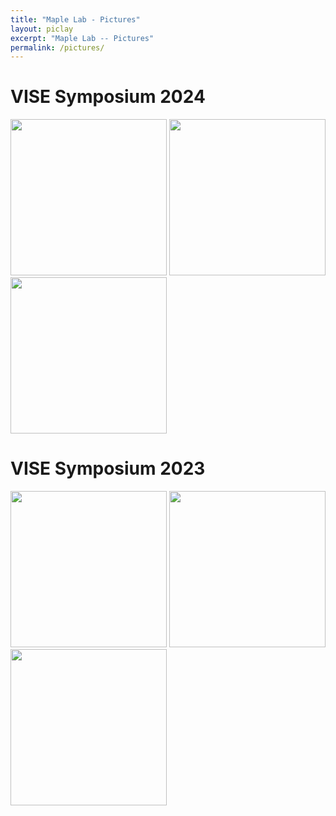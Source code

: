 ```yaml
---
title: "Maple Lab - Pictures"
layout: piclay
excerpt: "Maple Lab -- Pictures"
permalink: /pictures/
---
```


# VISE Symposium 2024
<img src="{{ site.url }}{{ site.baseurl }}/images/picpic/VISE_Symposium_2024_Jumanh.jpg" style="width: 250px">
<img src="{{ site.url }}{{ site.baseurl }}/images/picpic/VISE_Symposium_2024_Ayberk.jpg" style="width: 250px">
<img src="{{ site.url }}{{ site.baseurl }}/images/picpic/VISE_Symposium_2024_FJ.jpg" style="width: 250px">

# VISE Symposium 2023
<img src="{{ site.url }}{{ site.baseurl }}/images/picpic/VISE_Symposium_2023_Jumanh.jpg" style="width: 250px">
<img src="{{ site.url }}{{ site.baseurl }}/images/picpic/VISE_Symposium_2023_Simon.jpg" style="width: 250px">
<img src="{{ site.url }}{{ site.baseurl }}/images/picpic/VISE_Symposium_2023_John.jpg" style="width: 250px">
